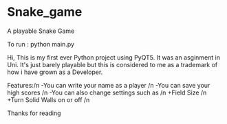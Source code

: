 # Snake_game
A playable Snake Game

To run : python main.py

Hi, This is my first ever Python project using PyQT5. It was an asginment in Uni. It's just barely playable but this is considered to me as a trademark of how i have grown as a Developer.

Features:/n
  -You can write your name as a player /n
  -You can save your high scores /n
  -You can also change settings such as /n
    +Field Size /n
    +Turn Solid Walls on or off /n
    
    
Thanks for reading
